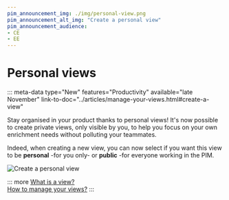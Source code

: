 ```yaml
---
pim_announcement_img: ./img/personal-view.png
pim_announcement_alt_img: "Create a personal view"
pim_announcement_audience:
- CE
- EE
---
```


# Personal views
::: meta-data type="New" features="Productivity" available="late November" link-to-doc="../articles/manage-your-views.html#create-a-view"

Stay organised in your product thanks to personal views! It's now possible to create private views, only visible by you, to help you focus on your own enrichment needs without polluting your teammates. 

Indeed, when creating a new view, you can now select if you want this view to be **personal** -for you only- or **public** -for everyone working in the PIM.

![Create a personal view](../img/personal-view.png)

::: more
[What is a view?](../articles/manage-your-views.html#work-with-the-views)  
[How to manage your views?](../articles/manage-your-views.html)
:::
